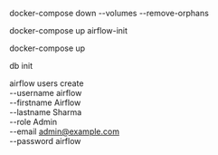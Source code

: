 docker-compose down --volumes --remove-orphans

docker-compose up airflow-init

docker-compose up

db init

airflow users create \
    --username airflow \
    --firstname Airflow \
    --lastname Sharma \
    --role Admin \
    --email admin@example.com \
    --password airflow
